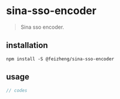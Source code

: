 # sina-sso-encoder
> Sina sso encoder.

## installation
```shell
npm install -S @feizheng/sina-sso-encoder 
```

## usage
```js
// codes
```
